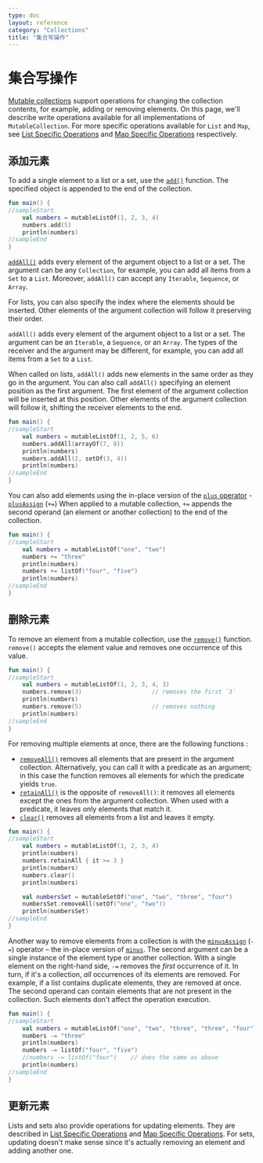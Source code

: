 ```yaml
---
type: doc
layout: reference
category: "Collections"
title: "集合写操作"
---
```


# 集合写操作

[Mutable collections](collections-overview.html#collection-types) support operations for changing the collection contents, for example, adding or removing elements.
On this page, we'll describe write operations available for all implementations of `MutableCollection`.
For more specific operations available for `List` and `Map`, see [List Specific Operations](list-operations.html) and [Map Specific Operations](map-operations.html) respectively.

## 添加元素

To add a single element to a list or a set, use the [`add()`](https://kotlinlang.org/api/latest/jvm/stdlib/kotlin.collections/-mutable-list/add.html) function. The specified object is appended to the end of the collection.

<div class="sample" markdown="1" theme="idea" data-min-compiler-version="1.3">

```kotlin
fun main() {
//sampleStart
    val numbers = mutableListOf(1, 2, 3, 4)
    numbers.add(5)
    println(numbers)
//sampleEnd
}
```
</div>

[`addAll()`](https://kotlinlang.org/api/latest/jvm/stdlib/kotlin.collections/add-all.html) adds every element of the argument object to a list or a set.
The argument can be any `Collection`, for example, you can add all items from a `Set` to a `List`.
Moreover, `addAll()` can accept any `Iterable`, `Sequence`, or `Array`.

For lists, you can also specify the index where the elements should be inserted.
Other elements of the argument collection will follow it preserving their order.

`addAll()` adds every element of the argument object to a list or a set. The argument can be an `Iterable`, a `Sequence`, or an `Array`.
The types of the receiver and the argument may be different, for example, you can add all items from a `Set` to a `List`.

When called on lists, `addAll()` adds new elements in the same order as they go in the argument.
You can also call `addAll()` specifying an element position as the first argument.
The first element of the argument collection will be inserted at this position.
Other elements of the argument collection will follow it, shifting the receiver elements to the end. 

<div class="sample" markdown="1" theme="idea" data-min-compiler-version="1.3">

```kotlin
fun main() {
//sampleStart
    val numbers = mutableListOf(1, 2, 5, 6)
    numbers.addAll(arrayOf(7, 8))
    println(numbers)
    numbers.addAll(2, setOf(3, 4))
    println(numbers)
//sampleEnd
}
```
</div>

You can also add elements using the in-place version of the [`plus` operator](collection-plus-minus.html) - [`plusAssign`](https://kotlinlang.org/api/latest/jvm/stdlib/kotlin.collections/plus-assign.html) (`+=`)
 When applied to a mutable collection, `+=` appends the second operand (an element or another collection) to the end of the collection.

<div class="sample" markdown="1" theme="idea" data-min-compiler-version="1.3">

```kotlin
fun main() {
//sampleStart
    val numbers = mutableListOf("one", "two")
    numbers += "three"
    println(numbers)
    numbers += listOf("four", "five")    
    println(numbers)
//sampleEnd
}
```
</div>

## 删除元素

To remove an element from a mutable collection, use the [`remove()`](https://kotlinlang.org/api/latest/jvm/stdlib/kotlin.collections/remove.html) function.
`remove()` accepts the element value and removes one occurrence of this value. 

<div class="sample" markdown="1" theme="idea" data-min-compiler-version="1.3">

```kotlin
fun main() {
//sampleStart
    val numbers = mutableListOf(1, 2, 3, 4, 3)
    numbers.remove(3)                    // removes the first `3`
    println(numbers)
    numbers.remove(5)                    // removes nothing
    println(numbers)
//sampleEnd
}
```
</div>

For removing multiple elements at once, there are the following functions :

* [`removeAll()`](https://kotlinlang.org/api/latest/jvm/stdlib/kotlin.collections/remove-all.html) removes all elements that are present in the argument collection.
   Alternatively, you can call it with a predicate as an argument; in this case the function removes all elements for which the predicate yields `true`.
* [`retainAll()`](https://kotlinlang.org/api/latest/jvm/stdlib/kotlin.collections/retain-all.html) is the opposite of `removeAll()`: it removes all elements except the ones from the argument collection.
   When used with a predicate, it leaves only elements that match it.
* [`clear()`](https://kotlinlang.org/api/latest/jvm/stdlib/kotlin.collections/-mutable-list/clear.html) removes all elements from a list and leaves it empty.

<div class="sample" markdown="1" theme="idea" data-min-compiler-version="1.3">

```kotlin
fun main() {
//sampleStart
    val numbers = mutableListOf(1, 2, 3, 4)
    println(numbers)
    numbers.retainAll { it >= 3 }
    println(numbers)
    numbers.clear()
    println(numbers)

    val numbersSet = mutableSetOf("one", "two", "three", "four")
    numbersSet.removeAll(setOf("one", "two"))
    println(numbersSet)
//sampleEnd
}
```
</div>

Another way to remove elements from a collection is with the [`minusAssign`](https://kotlinlang.org/api/latest/jvm/stdlib/kotlin.collections/minus-assign.html) (`-=`) operator – the in-place version of [`minus`](collection-plus-minus.html).
The second argument can be a single instance of the element type or another collection.
With a single element on the right-hand side, `-=` removes the _first_ occurrence of it.
In turn, if it's a collection, _all_ occurrences of its elements are removed.
For example, if a list contains duplicate elements, they are removed at once.
The second operand can contain elements that are not present in the collection. Such elements don't affect the operation execution.

<div class="sample" markdown="1" theme="idea" data-min-compiler-version="1.3">

```kotlin
fun main() {
//sampleStart
    val numbers = mutableListOf("one", "two", "three", "three", "four")
    numbers -= "three"
    println(numbers)
    numbers -= listOf("four", "five")    
    //numbers -= listOf("four")    // does the same as above
    println(numbers)    
//sampleEnd
}
```
</div>

## 更新元素

Lists and sets also provide operations for updating elements.
They are described in [List Specific Operations](list-operations.html) and [Map Specific Operations](map-operations.html).
For sets, updating doesn't make sense since it's actually removing an element and adding another one.

